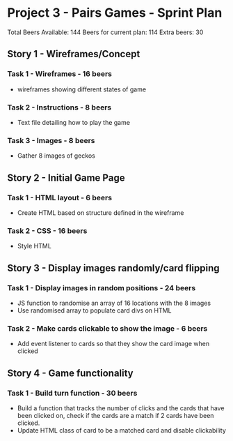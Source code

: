 # Project 3 - Pairs Games - Sprint Plan
Total Beers Available: 144
Beers for current plan: 114
Extra beers: 30

## Story 1 - Wireframes/Concept
### Task 1 - Wireframes - 16 beers
- wireframes showing different states of game

### Task 2 - Instructions - 8 beers
- Text file detailing how to play the game 

### Task 3 - Images - 8 beers
- Gather 8 images of geckos


## Story 2 - Initial Game Page
### Task 1 - HTML layout - 6 beers
- Create HTML based on structure defined in the wireframe

### Task 2 - CSS - 16 beers
- Style HTML


## Story 3 - Display images randomly/card flipping
### Task 1 - Display images in random positions - 24 beers
- JS function to randomise an array of 16 locations with the 8 images 
- Use randomised array to populate card divs on HTML

### Task 2 - Make cards clickable to show the image - 6 beers
- Add event listener to cards so that they show the card image when clicked


## Story 4 - Game functionality
### Task 1 - Build turn function - 30 beers
- Build a function that tracks the number of clicks and the cards that have been clicked on, check if the cards are a match if 2 cards have been clicked. 
- Update HTML class of card to be a matched card and disable clickability 
